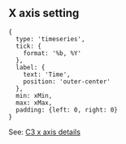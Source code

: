 ## X axis setting
```
{
  type: 'timeseries',
  tick: {
    format: '%b, %Y'
  },
  label: {
    text: 'Time',
    position: 'outer-center'
  },
  min: xMin,
  max: xMax,
  padding: {left: 0, right: 0}
}
```

See: [C3 x axis details](http://c3js.org/reference.html#axis-x-show)
